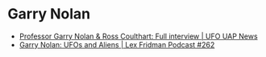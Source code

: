 # Garry Nolan
- [Professor Garry Nolan & Ross Coulthart: Full interview | UFO UAP News](https://youtu.be/XR0JtbuLhPo)
- [Garry Nolan: UFOs and Aliens | Lex Fridman Podcast #262](https://youtu.be/uTCc2-1tbBQ)
